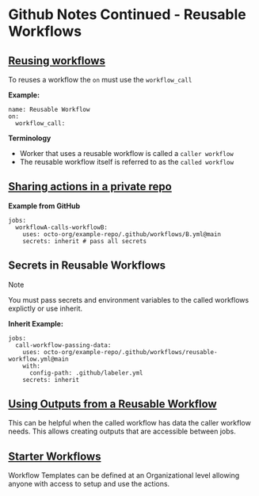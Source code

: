 # Github Notes Continued - Reusable Workflows 

## [Reusing workflows](https://docs.github.com/en/actions/sharing-automations/reusing-workflows)

To reuses a workflow the `on` must use the `workflow_call`

**Example:**
```
name: Reusable Workflow 
on:
  workflow_call:
```

**Terminology**
- Worker that uses a reusable workflow is called a `caller workflow`
- The reusable workflow itself is referred to as the `called workflow`


## [Sharing actions in a private repo](https://docs.github.com/en/actions/sharing-automations/sharing-actions-and-workflows-from-your-private-repository)

**Example from GitHub**
```
jobs:
  workflowA-calls-workflowB:
    uses: octo-org/example-repo/.github/workflows/B.yml@main
    secrets: inherit # pass all secrets
```

## Secrets in Reusable Workflows 

> [!NOTE]
> You must pass secrets and environment variables to the called workflows explictly or use inherit. 

**Inherit Example:**
```
jobs:
  call-workflow-passing-data:
    uses: octo-org/example-repo/.github/workflows/reusable-workflow.yml@main
    with:
      config-path: .github/labeler.yml
    secrets: inherit
```

## [Using Outputs from a Reusable Workflow](https://docs.github.com/en/actions/sharing-automations/reusing-workflows#using-outputs-from-a-reusable-workflow)

This can be helpful when the called workflow has data the caller workflow needs. This allows creating outputs that are accessible between jobs. 

## [Starter Workflows](https://docs.github.com/en/actions/sharing-automations/creating-workflow-templates-for-your-organization)

Workflow Templates can be defined at an Organizational level allowing anyone with access to setup and use the actions. 

